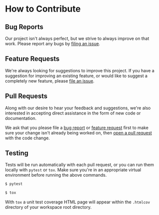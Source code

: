 # How to Contribute

## Bug Reports

Our project isn't always perfect, but we strive to always improve on that work. Please report any bugs by [filing an issue](https://github.com/factset/enterprise-sdk-utils-python/issues/new).

## Feature Requests

We're always looking for suggestions to improve this project. If you have a suggestion for improving an existing feature, or would like to suggest a completely new feature, please [file an issue](https://github.com/factset/enterprise-sdk-utils-python/issues/new).

## Pull Requests

Along with our desire to hear your feedback and suggestions, we're also interested in accepting direct assistance in the form of new code or documentation.

We ask that you please file a [bug report](#bug-reports) or [feature request](#feature-requests) first to make sure your change isn't already being worked on, then [open a pull request](https://github.com/factset/enterprise-sdk-utils-python/compare) with the code change.

## Testing

Tests will be run automatically with each pull request, or you can run them locally with `pytest` or `tox`. Make sure you're in an appropriate virtual environment before running the above commands.

```bash
$ pytest
```

```bash
$ tox
```

With `tox` a unit test coverage HTML page will appear within the `.htmlcov` directory of your workspace root directory.

